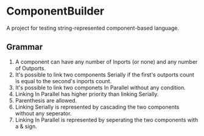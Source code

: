 ComponentBuilder
================

A project for testing string-represented component-based language.

<h2>Grammar</h2>

1. A component can have any number of Inports (or none) and any number of Outports.
2. It's possible to link two components Serially if the first's outports count is equal to the second's inports count.
3. It's possible to link two componets In Parallel without any condition.
4. Linking In Parallel has higher priority than linking Serially.
5. Parenthesis are allowed.
6. Linking Serially is represented by cascading the two components without any seperator.
7. Linking In Parallel is represented by seperating the two components with a & sign.